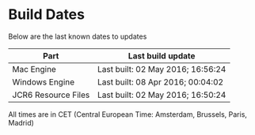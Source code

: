 # Build Dates

Below are the last known dates to updates

Part | Last build update
-----|-----
Mac Engine | Last built: 02 May 2016; 16:56:24
Windows Engine | Last built: 08 Apr 2016; 00:04:02
JCR6 Resource Files | Last built: 02 May 2016; 16:50:24
All times are in CET (Central European Time: Amsterdam, Brussels, Paris, Madrid)




